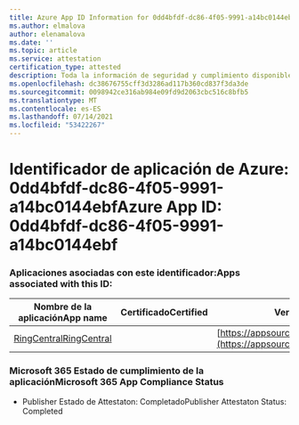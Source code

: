 ```yaml
---
title: Azure App ID Information for 0dd4bfdf-dc86-4f05-9991-a14bc0144ebf
ms.author: elmalova
author: elenamalova
ms.date: ''
ms.topic: article
ms.service: attestation
certification_type: attested
description: Toda la información de seguridad y cumplimiento disponible para 0dd4bfdf-dc86-4f05-9991-a14bc0144ebf.
ms.openlocfilehash: dc38676755cff3d3286ad117b360cd837f3da3de
ms.sourcegitcommit: 0098942ce316ab984e09fd9d2063cbc516c8bfb5
ms.translationtype: MT
ms.contentlocale: es-ES
ms.lasthandoff: 07/14/2021
ms.locfileid: "53422267"
---
```

# <a name="azure-app-id-0dd4bfdf-dc86-4f05-9991-a14bc0144ebf"></a><span data-ttu-id="5db1f-103">Identificador de aplicación de Azure: 0dd4bfdf-dc86-4f05-9991-a14bc0144ebf</span><span class="sxs-lookup"><span data-stu-id="5db1f-103">Azure App ID: 0dd4bfdf-dc86-4f05-9991-a14bc0144ebf</span></span>


### <a name="apps-associated-with-this-id"></a><span data-ttu-id="5db1f-104">Aplicaciones asociadas con este identificador:</span><span class="sxs-lookup"><span data-stu-id="5db1f-104">Apps associated with this ID:</span></span>
| <span data-ttu-id="5db1f-105">**Nombre de la aplicación**</span><span class="sxs-lookup"><span data-stu-id="5db1f-105">**App name**</span></span> | <span data-ttu-id="5db1f-106">**Certificado**</span><span class="sxs-lookup"><span data-stu-id="5db1f-106">**Certified**</span></span> | <span data-ttu-id="5db1f-107">**Ver en AppSource**</span><span class="sxs-lookup"><span data-stu-id="5db1f-107">**View in AppSource**</span></span> |
|-|-|-|
| [<span data-ttu-id="5db1f-108">RingCentral</span><span class="sxs-lookup"><span data-stu-id="5db1f-108">RingCentral</span></span>](https://docs.microsoft.com/en-us/microsoft-365-app-certification/forward/WA200000135) |  | [https://appsource.microsoft.com/product/office/WA200000135](https://appsource.microsoft.com/product/office/WA200000135) |

### <a name="microsoft-365-app-compliance-status"></a><span data-ttu-id="5db1f-109">Microsoft 365 Estado de cumplimiento de la aplicación</span><span class="sxs-lookup"><span data-stu-id="5db1f-109">Microsoft 365 App Compliance Status</span></span>
- <span data-ttu-id="5db1f-110">Publisher Estado de Attestaton: Completado</span><span class="sxs-lookup"><span data-stu-id="5db1f-110">Publisher Attestaton Status: Completed</span></span>

